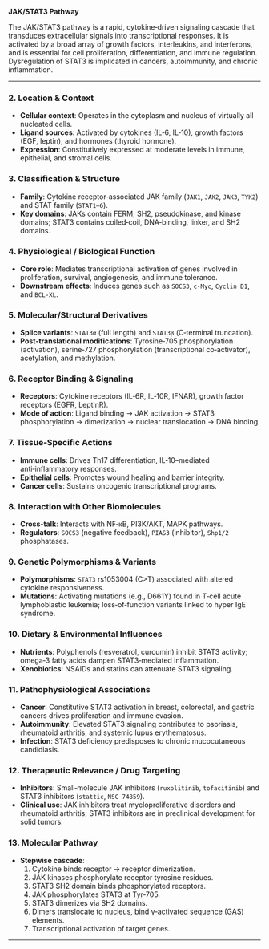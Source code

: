 **JAK/STAT3 Pathway**

The JAK/STAT3 pathway is a rapid, cytokine‑driven signaling cascade that transduces extracellular signals into transcriptional responses. It is activated by a broad array of growth factors, interleukins, and interferons, and is essential for cell proliferation, differentiation, and immune regulation. Dysregulation of STAT3 is implicated in cancers, autoimmunity, and chronic inflammation.

---

### 2. Location & Context
- **Cellular context**: Operates in the cytoplasm and nucleus of virtually all nucleated cells.  
- **Ligand sources**: Activated by cytokines (IL‑6, IL‑10), growth factors (EGF, leptin), and hormones (thyroid hormone).  
- **Expression**: Constitutively expressed at moderate levels in immune, epithelial, and stromal cells.

### 3. Classification & Structure
- **Family**: Cytokine receptor‑associated JAK family (`JAK1`, `JAK2`, `JAK3`, `TYK2`) and STAT family (`STAT1–6`).  
- **Key domains**: JAKs contain FERM, SH2, pseudokinase, and kinase domains; STAT3 contains coiled‑coil, DNA‑binding, linker, and SH2 domains.

### 4. Physiological / Biological Function
- **Core role**: Mediates transcriptional activation of genes involved in proliferation, survival, angiogenesis, and immune tolerance.  
- **Downstream effects**: Induces genes such as `SOCS3`, `c‑Myc`, `Cyclin D1`, and `BCL‑XL`.

### 5. Molecular/Structural Derivatives
- **Splice variants**: `STAT3α` (full length) and `STAT3β` (C‑terminal truncation).  
- **Post‑translational modifications**: Tyrosine‑705 phosphorylation (activation), serine‑727 phosphorylation (transcriptional co‑activator), acetylation, and methylation.

### 6. Receptor Binding & Signaling
- **Receptors**: Cytokine receptors (IL‑6R, IL‑10R, IFNAR), growth factor receptors (EGFR, LeptinR).  
- **Mode of action**: Ligand binding → JAK activation → STAT3 phosphorylation → dimerization → nuclear translocation → DNA binding.

### 7. Tissue‑Specific Actions
- **Immune cells**: Drives Th17 differentiation, IL‑10–mediated anti‑inflammatory responses.  
- **Epithelial cells**: Promotes wound healing and barrier integrity.  
- **Cancer cells**: Sustains oncogenic transcriptional programs.

### 8. Interaction with Other Biomolecules
- **Cross‑talk**: Interacts with NF‑κB, PI3K/AKT, MAPK pathways.  
- **Regulators**: `SOCS3` (negative feedback), `PIAS3` (inhibitor), `Shp1/2` phosphatases.

### 9. Genetic Polymorphisms & Variants
- **Polymorphisms**: `STAT3` rs1053004 (C>T) associated with altered cytokine responsiveness.  
- **Mutations**: Activating mutations (e.g., D661Y) found in T‑cell acute lymphoblastic leukemia; loss‑of‑function variants linked to hyper IgE syndrome.

### 10. Dietary & Environmental Influences
- **Nutrients**: Polyphenols (resveratrol, curcumin) inhibit STAT3 activity; omega‑3 fatty acids dampen STAT3‑mediated inflammation.  
- **Xenobiotics**: NSAIDs and statins can attenuate STAT3 signaling.

### 11. Pathophysiological Associations
- **Cancer**: Constitutive STAT3 activation in breast, colorectal, and gastric cancers drives proliferation and immune evasion.  
- **Autoimmunity**: Elevated STAT3 signaling contributes to psoriasis, rheumatoid arthritis, and systemic lupus erythematosus.  
- **Infection**: STAT3 deficiency predisposes to chronic mucocutaneous candidiasis.

### 12. Therapeutic Relevance / Drug Targeting
- **Inhibitors**: Small‑molecule JAK inhibitors (`ruxolitinib`, `tofacitinib`) and STAT3 inhibitors (`stattic`, `NSC 74859`).  
- **Clinical use**: JAK inhibitors treat myeloproliferative disorders and rheumatoid arthritis; STAT3 inhibitors are in preclinical development for solid tumors.

### 13. Molecular Pathway
- **Stepwise cascade**:  
  1. Cytokine binds receptor → receptor dimerization.  
  2. JAK kinases phosphorylate receptor tyrosine residues.  
  3. STAT3 SH2 domain binds phosphorylated receptors.  
  4. JAK phosphorylates STAT3 at Tyr‑705.  
  5. STAT3 dimerizes via SH2 domains.  
  6. Dimers translocate to nucleus, bind γ‑activated sequence (GAS) elements.  
  7. Transcriptional activation of target genes.  

---
